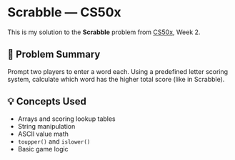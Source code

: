 # Scrabble — CS50x

This is my solution to the **Scrabble** problem from [CS50x](https://cs50.harvard.edu/x), Week 2.

## 🧩 Problem Summary

Prompt two players to enter a word each. Using a predefined letter scoring system, calculate which word has the higher total score (like in Scrabble).

## 💡 Concepts Used

- Arrays and scoring lookup tables
- String manipulation
- ASCII value math
- `toupper()` and `islower()`
- Basic game logic
